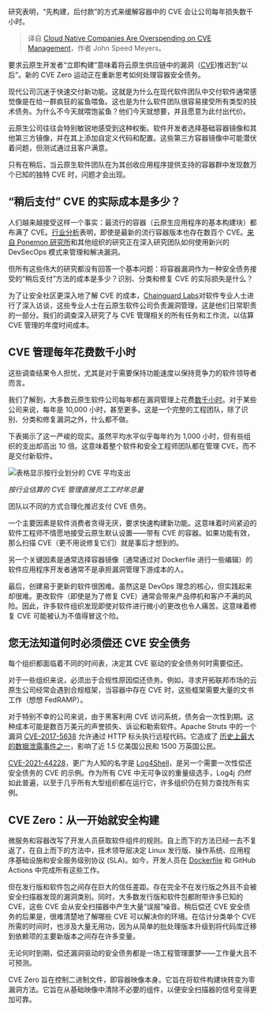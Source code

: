 
<!--
title: 云原生公司在 CVE 管理上支出过高
cover: https://cdn.thenewstack.io/media/2024/03/e9fd60ea-overspending-cve-management-cloud-native.jpg
-->

研究表明，“先构建，后付款”的方式来缓解容器中的 CVE 会让公司每年损失数千小时。

> 译自 [Cloud Native Companies Are Overspending on CVE Management](https://thenewstack.io/cloud-native-companies-are-overspending-on-cve-management/)，作者 John Speed Meyers。

要求云原生开发者“立即构建”意味着将云原生供应链中的漏洞（[CVE](https://thenewstack.io/five-myths-about-cves/))推迟到“以后”。新的 CVE Zero 运动正在重新思考如何处理容器安全债务。

现代公司沉迷于快速交付新功能。这就是为什么在现代软件团队中交付软件通常感觉像是在给一群疯狂的鲨鱼喂鱼。这也是为什么软件团队很容易接受所有类型的技术债务。为什么不今天就喂饱鲨鱼？他们今天就想要，并且愿意为此付出代价。

云原生公司往往会特别敏锐地感受到这种权衡。软件开发者选择基础容器镜像和其他第三方镜像，并在其上添加自定义代码和配置。这些第三方容器镜像中可能潜伏着问题，但测试通过且客户满意。

只有在稍后，当云原生软件团队在为其创收应用程序提供支持的容器群中发现数万个已知的独特 CVE 时，问题才会出现。

## “稍后支付” CVE 的实际成本是多少？

人们越来越接受这样一个事实：最流行的容器（云原生应用程序的基本构建块）都布满了 CVE。[行业分析](https://www.slim.ai/blog/container-report-2023)表明，即使是最新的流行容器版本也存在数百个 CVE。[来自 Ponemon 研究所](https://www.rezilion.com/wp-content/uploads/2022/09/Ponemon-Rezilion-Report-Final.pdf)和其他组织的研究正在深入研究团队如何使用新兴的 DevSecOps 模式来管理和解决漏洞。

但所有这些伟大的研究都没有回答一个基本问题：将容器漏洞作为一种安全债务接受的“稍后支付”方法的成本是多少？识别、分类和修复 CVE 的实际损失是什么？

为了让安全社区更深入地了解 CVE 的成本，[Chainguard Labs](https://www.chainguard.dev/unchained/why-your-company-is-wasting-thousands-of-hours-on-software-vulnerabilities)对软件专业人士进行了深入访谈，这些专业人士在云原生软件公司负责漏洞管理，这是他们日常职责的一部分。我们的调查深入研究了与 CVE 管理相关的所有任务和工作流，以估算 CVE 管理的年度时间成本。

## CVE 管理每年花费数千小时

这些调查结果令人担忧，尤其是对于需要保持功能速度以保持竞争力的软件领导者而言。

我们了解到，大多数云原生软件公司每年都在漏洞管理上花费[数千小时](https://get.chainguard.dev/true-cost-of-vulnerability-management?__hstc=1638499.69898099c0038d43184dad52e97f3f13.1708960221173.1708960221173.1708968507349.2&__hssc=1638499.1.1708968507349&__hsfp=3974346693)。对于某些公司来说，每年是 10,000 小时，甚至更多。这是一个完整的工程团队，除了识别、分类和修复漏洞之外，什么都不做。

下表揭示了这一严峻的现实。虽然平均水平似乎每年约为 1,000 小时，但有些组织的支出却高出 10 倍。这意味着整个软件和安全工程师团队都在管理 CVE，而不是交付新软件。

![表格显示按行业划分的 CVE 平均支出](https://cdn.thenewstack.io/media/2024/03/c7c596ff-time-spent-managing-cves-1024x601.png)

*按行业估算的 CVE 管理直接员工工时年总量*

团队以不同的方式合理化推迟支付 CVE 债务。

一个主要因素是软件消费者贪得无厌，要求快速构建新功能。这意味着时间紧迫的软件工程师不情愿地接受云原生默认设置——带有 CVE 的容器。如果功能有效，那么扫描 CVE（更不用说修复它们）就是事后才想到的。

另一个关键因素是通常选择容器镜像（通常通过对 Dockerfile 进行一些编辑）的软件应用程序开发者通常不是承担漏洞管理下游成本的人。

最后，创建易于更新的软件很困难。虽然这是 DevOps 理念的核心，但实践起来却很难。更改软件（即使是为了修复 CVE）通常会带来产品停机和客户不满的风险。因此，许多软件组织发现即使对软件进行微小的更改也令人痛苦。这意味着修复 CVE 可能被认为不值得冒这个险。

## 您无法知道何时必须偿还 CVE 安全债务

每个组织都面临着不同的时间表，决定其 CVE 驱动的安全债务何时需要偿还。

对于一些组织来说，必须出于合规性原因偿还债务。例如，寻求开拓联邦市场的云原生公司经常会遇到合规框架，当容器中存在 CVE 时，这些框架需要大量的文书工作（想想 FedRAMP）。

对于特别不幸的公司来说，由于黑客利用 CVE 访问系统，债务会一次性到期。这种成本可能是数百万美元的声誉损失、诉讼和勒索软件。Apache Struts 中的一个漏洞 [CVE-2017-5638](https://nvd.nist.gov/vuln/detail/CVE-2017-5638) 允许通过 HTTP 标头执行远程代码。它造成了 [历史上最大的数据泄露事件之一](https://thenewstack.io/equifax-data-breach-shows-perils-not-patching-timely-manner/)，影响了近 1.5 亿美国公民和 1500 万英国公民。

[CVE-2021-44228](https://nvd.nist.gov/vuln/detail/CVE-2021-44228)，更广为人知的名字是 [Log4Shell](https://thenewstack.io/log4shell-we-are-in-so-much-trouble/)，是另一个需要一次性偿还安全债务的 CVE 的示例。作为所有 CVE 中无可争议的重量级选手，Log4j *仍然* 如此普遍，以至于几乎所有大型组织都在运行它，许多组织仍在努力查找所有实例。

## CVE Zero：从一开始就安全构建

微服务和容器改写了开发人员获取软件组件的规则。自上而下的方法已经一去不复返了，在自上而下的方法中，技术领导层决定 Linux 发行版、操作系统、应用程序基础设施和安全服务级别协议 (SLA)。如今，开发人员在 [Dockerfile](https://thenewstack.io/docker-basics-how-to-use-dockerfiles/) 和 GitHub Actions 中完成所有这些工作。

但在发行版和软件包之间存在巨大的信任差距。存在完全不在发行版之外且不会被安全扫描器发现的漏洞类别。同时，大多数发行版和软件包都附带许多已知的 CVE，这些 CVE 会从安全扫描器中产生大量“误报”噪音。稍后偿还 CVE 安全债务的后果是，很难清楚地了解哪些 CVE 可以解决你的环境。在估计分类单个 CVE 所需的时间时，也涉及大量无用功，因为从简单的批处理版本升级到将代码库迁移到依赖项的主要新版本之间存在许多变量。

无论何时到期，偿还漏洞驱动的安全债务都是一场工程管理噩梦——工作量大且不可预测。

CVE Zero 旨在控制二进制文件，即容器映像本身。它旨在将软件构建块转变为零漏洞方法。它旨在从基础映像中清除不必要的组件，以便安全扫描器的信号变得更加可靠。
